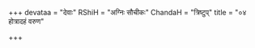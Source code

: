 +++
devataa = "देवाः"
RShiH = "अग्निः सौचीकः"
ChandaH = "त्रिष्टुप्"
title = "०४ होत्रादहं वरुण"

+++
